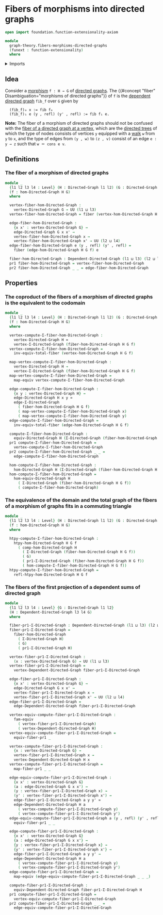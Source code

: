 # Fibers of morphisms into directed graphs

```agda
open import foundation.function-extensionality-axiom

module
  graph-theory.fibers-morphisms-directed-graphs
  (funext : function-extensionality)
  where
```

<details><summary>Imports</summary>

```agda
open import foundation.dependent-pair-types
open import foundation.equivalences funext
open import foundation.families-of-equivalences funext
open import foundation.fibers-of-maps funext
open import foundation.identity-types funext
open import foundation.universe-levels

open import graph-theory.dependent-directed-graphs funext
open import graph-theory.dependent-sums-directed-graphs funext
open import graph-theory.directed-graphs funext
open import graph-theory.equivalences-dependent-directed-graphs funext
open import graph-theory.equivalences-directed-graphs funext
open import graph-theory.morphisms-directed-graphs funext
```

</details>

## Idea

Consider a [morphism](graph-theory.morphisms-directed-graphs.md) `f : H → G` of
[directed graphs](graph-theory.directed-graphs.md). The
{{#concept "fiber" Disambiguation="morphisms of directed graphs"}} of `f` is the
[dependent directed graph](graph-theory.dependent-directed-graphs.md) `fib_f`
over `G` given by

```text
  (fib_f)₀ x := fib f₀
  (fib_f)₁ e (y , refl) (y' , refl) := fib f₁ e.
```

**Note:** The fiber of a morphism of directed graphs should not be confused with
the
[fiber of a directed graph at a vertex](graph-theory.fibers-directed-graphs.md),
which are the [directed trees](trees.directed-trees.md) of which the type of
nodes consists of vertices `y` equipped with a
[walk](graph-theory.walks-directed-graphs.md) `w` from `y` to `x`, and the type
of edges from `(y , w)` to `(z , v)` consist of an edge `e : y → z` such that
`w ＝ cons e v`.

## Definitions

### The fiber of a morphism of directed graphs

```agda
module _
  {l1 l2 l3 l4 : Level} (H : Directed-Graph l1 l2) (G : Directed-Graph l3 l4)
  (f : hom-Directed-Graph H G)
  where

  vertex-fiber-hom-Directed-Graph :
    vertex-Directed-Graph G → UU (l1 ⊔ l3)
  vertex-fiber-hom-Directed-Graph = fiber (vertex-hom-Directed-Graph H G f)

  edge-fiber-hom-Directed-Graph :
    {x x' : vertex-Directed-Graph G} →
    edge-Directed-Graph G x x' →
    vertex-fiber-hom-Directed-Graph x →
    vertex-fiber-hom-Directed-Graph x' → UU (l2 ⊔ l4)
  edge-fiber-hom-Directed-Graph e (y , refl) (y' , refl) =
    fiber (edge-hom-Directed-Graph H G f) e

  fiber-hom-Directed-Graph : Dependent-Directed-Graph (l1 ⊔ l3) (l2 ⊔ l4) G
  pr1 fiber-hom-Directed-Graph = vertex-fiber-hom-Directed-Graph
  pr2 fiber-hom-Directed-Graph _ _ = edge-fiber-hom-Directed-Graph
```

## Properties

### The coproduct of the fibers of a morphism of directed graphs is the equivalent to the codomain

```agda
module _
  {l1 l2 l3 l4 : Level} (H : Directed-Graph l1 l2) (G : Directed-Graph l3 l4)
  (f : hom-Directed-Graph H G)
  where

  vertex-compute-Σ-fiber-hom-Directed-Graph :
    vertex-Directed-Graph H ≃
    vertex-Σ-Directed-Graph (fiber-hom-Directed-Graph H G f)
  vertex-compute-Σ-fiber-hom-Directed-Graph =
    inv-equiv-total-fiber (vertex-hom-Directed-Graph H G f)

  map-vertex-compute-Σ-fiber-hom-Directed-Graph :
    vertex-Directed-Graph H →
    vertex-Σ-Directed-Graph (fiber-hom-Directed-Graph H G f)
  map-vertex-compute-Σ-fiber-hom-Directed-Graph =
    map-equiv vertex-compute-Σ-fiber-hom-Directed-Graph

  edge-compute-Σ-fiber-hom-Directed-Graph :
    {x y : vertex-Directed-Graph H} →
    edge-Directed-Graph H x y ≃
    edge-Σ-Directed-Graph
      ( fiber-hom-Directed-Graph H G f)
      ( map-vertex-compute-Σ-fiber-hom-Directed-Graph x)
      ( map-vertex-compute-Σ-fiber-hom-Directed-Graph y)
  edge-compute-Σ-fiber-hom-Directed-Graph =
    inv-equiv-total-fiber (edge-hom-Directed-Graph H G f)

  compute-Σ-fiber-hom-Directed-Graph :
    equiv-Directed-Graph H (Σ-Directed-Graph (fiber-hom-Directed-Graph H G f))
  pr1 compute-Σ-fiber-hom-Directed-Graph =
    vertex-compute-Σ-fiber-hom-Directed-Graph
  pr2 compute-Σ-fiber-hom-Directed-Graph _ _ =
    edge-compute-Σ-fiber-hom-Directed-Graph

  hom-compute-Σ-fiber-hom-Directed-Graph :
    hom-Directed-Graph H (Σ-Directed-Graph (fiber-hom-Directed-Graph H G f))
  hom-compute-Σ-fiber-hom-Directed-Graph =
    hom-equiv-Directed-Graph H
      ( Σ-Directed-Graph (fiber-hom-Directed-Graph H G f))
      ( compute-Σ-fiber-hom-Directed-Graph)
```

### The equivalence of the domain and the total graph of the fibers of a morphism of graphs fits in a commuting triangle

```agda
module _
  {l1 l2 l3 l4 : Level} (H : Directed-Graph l1 l2) (G : Directed-Graph l3 l4)
  (f : hom-Directed-Graph H G)
  where

  htpy-compute-Σ-fiber-hom-Directed-Graph :
    htpy-hom-Directed-Graph H G f
      ( comp-hom-Directed-Graph H
        ( Σ-Directed-Graph (fiber-hom-Directed-Graph H G f))
        ( G)
        ( pr1-Σ-Directed-Graph (fiber-hom-Directed-Graph H G f))
        ( hom-compute-Σ-fiber-hom-Directed-Graph H G f))
  htpy-compute-Σ-fiber-hom-Directed-Graph =
    refl-htpy-hom-Directed-Graph H G f
```

### The fibers of the first projection of a dependent sums of directed graph

```agda
module _
  {l1 l2 l3 l4 : Level} {G : Directed-Graph l1 l2}
  (H : Dependent-Directed-Graph l3 l4 G)
  where

  fiber-pr1-Σ-Directed-Graph : Dependent-Directed-Graph (l1 ⊔ l3) (l2 ⊔ l4) G
  fiber-pr1-Σ-Directed-Graph =
    fiber-hom-Directed-Graph
      ( Σ-Directed-Graph H)
      ( G)
      ( pr1-Σ-Directed-Graph H)

  vertex-fiber-pr1-Σ-Directed-Graph :
    (x : vertex-Directed-Graph G) → UU (l1 ⊔ l3)
  vertex-fiber-pr1-Σ-Directed-Graph =
    vertex-Dependent-Directed-Graph fiber-pr1-Σ-Directed-Graph

  edge-fiber-pr1-Σ-Directed-Graph :
    {x x' : vertex-Directed-Graph G} →
    edge-Directed-Graph G x x' →
    vertex-fiber-pr1-Σ-Directed-Graph x →
    vertex-fiber-pr1-Σ-Directed-Graph x' → UU (l2 ⊔ l4)
  edge-fiber-pr1-Σ-Directed-Graph =
    edge-Dependent-Directed-Graph fiber-pr1-Σ-Directed-Graph

  vertex-equiv-compute-fiber-pr1-Σ-Directed-Graph :
    fam-equiv
      ( vertex-fiber-pr1-Σ-Directed-Graph)
      ( vertex-Dependent-Directed-Graph H)
  vertex-equiv-compute-fiber-pr1-Σ-Directed-Graph =
    equiv-fiber-pr1 _

  vertex-compute-fiber-pr1-Σ-Directed-Graph :
    {x : vertex-Directed-Graph G} →
    vertex-fiber-pr1-Σ-Directed-Graph x →
    vertex-Dependent-Directed-Graph H x
  vertex-compute-fiber-pr1-Σ-Directed-Graph =
    map-fiber-pr1 _ _

  edge-equiv-compute-fiber-pr1-Σ-Directed-Graph :
    {x x' : vertex-Directed-Graph G}
    (a : edge-Directed-Graph G x x') →
    (y : vertex-fiber-pr1-Σ-Directed-Graph x) →
    (y' : vertex-fiber-pr1-Σ-Directed-Graph x') →
    edge-fiber-pr1-Σ-Directed-Graph a y y' ≃
    edge-Dependent-Directed-Graph H a
      ( vertex-compute-fiber-pr1-Σ-Directed-Graph y)
      ( vertex-compute-fiber-pr1-Σ-Directed-Graph y')
  edge-equiv-compute-fiber-pr1-Σ-Directed-Graph a (y , refl) (y' , refl) =
    equiv-fiber-pr1 _ _

  edge-compute-fiber-pr1-Σ-Directed-Graph :
    {x x' : vertex-Directed-Graph G}
    {a : edge-Directed-Graph G x x'} →
    {y : vertex-fiber-pr1-Σ-Directed-Graph x} →
    {y' : vertex-fiber-pr1-Σ-Directed-Graph x'} →
    edge-fiber-pr1-Σ-Directed-Graph a y y' →
    edge-Dependent-Directed-Graph H a
      ( vertex-compute-fiber-pr1-Σ-Directed-Graph y)
      ( vertex-compute-fiber-pr1-Σ-Directed-Graph y')
  edge-compute-fiber-pr1-Σ-Directed-Graph =
    map-equiv (edge-equiv-compute-fiber-pr1-Σ-Directed-Graph _ _ _)

  compute-fiber-pr1-Σ-Directed-Graph :
    equiv-Dependent-Directed-Graph fiber-pr1-Σ-Directed-Graph H
  pr1 compute-fiber-pr1-Σ-Directed-Graph =
    vertex-equiv-compute-fiber-pr1-Σ-Directed-Graph
  pr2 compute-fiber-pr1-Σ-Directed-Graph _ _ =
    edge-equiv-compute-fiber-pr1-Σ-Directed-Graph
```
